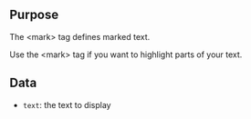 ## Purpose

The &lt;mark&gt; tag defines marked text.

Use the &lt;mark&gt; tag if you want to highlight parts of your text.

## Data

* `text`: the text to display
